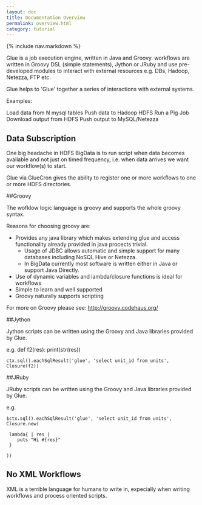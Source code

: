 ```yaml
---
layout: doc
title: Documentation Overview
permalink: overview.html
category: tutorial
---
```



{% include nav.markdown %}


Glue is a job execution engine, written in Java and Groovy.
workflows are written in Groovy DSL (simple statements), Jython or JRuby and use
pre-developed modules to interact with external resources e.g. DBs,
Hadoop, Netezza, FTP etc.


Glue helps to 'Glue' together a series of interactions with external systems.

Examples:

Load data from N mysql tables
Push data to Hadoop HDFS
Run a Pig Job 
Download output from HDFS
Push output to MySQL/Netezza

## Data Subscription

One big headache in HDFS BigData is to run script when data becomes available and not just on timed frequency, i.e.
when data arrives we want our workflow(s) to start.

Glue via GlueCron gives the ability to register one or more workflows to one or more HDFS directories.


##Groovy

The wofklow logic language is groovy and supports the whole groovy syntax.

Reasons for choosing groovy are:

* Provides any java library which makes extending glue and access functionality already provided in java procects trivial.
	* Usage of JDBC allows automatic and simple support for many databases including NoSQL Hive or Netezza.
	* In BigData currently most software is written either in Java or support Java Directly. 
* Use of dynamic variables and lambda/closure functions is ideal for workflows
* Simple to learn and well supported
* Groovy naturally supports scripting

For more on Groovy please see: http://groovy.codehaus.org/

##Jython

Jython scripts can be written using the Groovy and Java libraries provided by Glue.

e.g.
    def f2(res):
       print(str(res))
    
    ctx.sql().eachSqlResult('glue', 'select unit_id from units', Closure(f2))
    
##JRuby

JRuby scripts can be written using the Groovy and Java libraries provided by Glue.

e.g.

    $ctx.sql().eachSqlResult('glue', 'select unit_id from units', Closure.new(

     lambda{ | res |
        puts "Hi #{res}"
     }

    ))


## No XML Workflows

XML is a terrible language for humans to write in, expecially when writing workflows and process oriented scripts.



 